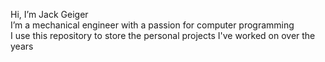 Hi, I’m Jack Geiger<br>
I’m a mechanical engineer with a passion for computer programming<br>
I use this repository to store the personal projects I've worked on over the years<br>
